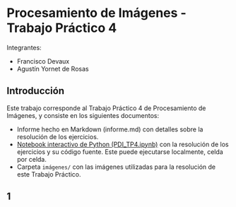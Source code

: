 # Procesamiento de Imágenes - Trabajo Práctico 4
Integrantes:
- Francisco Devaux
- Agustín Yornet de Rosas

## Introducción
Este trabajo corresponde al Trabajo Práctico 4 de Procesamiento de Imágenes, y consiste en los siguientes documentos:

- Informe hecho en Markdown (informe.md) con detalles sobre la resolución de los ejercicios.
- [Notebook interactivo de Python (PDI_TP4.ipynb)](PDI_TP4.ipynb) con la resolución de los ejercicios y su código fuente. Este puede ejecutarse localmente, celda por celda.
- Carpeta `imágenes/` con las imágenes utilizadas para la resolución de este Trabajo Práctico.


## 1
